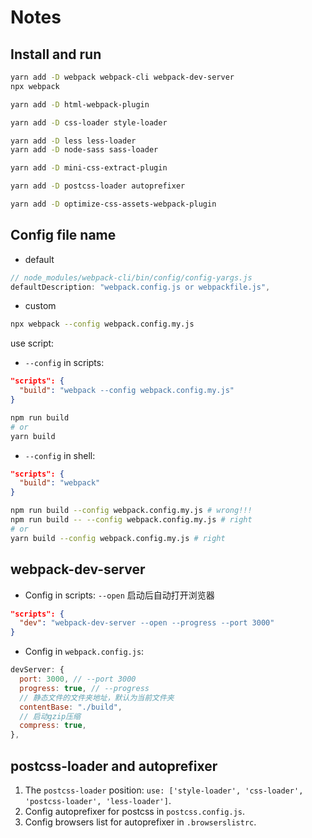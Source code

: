 # Notes

## Install and run
```sh
yarn add -D webpack webpack-cli webpack-dev-server
npx webpack

yarn add -D html-webpack-plugin

yarn add -D css-loader style-loader

yarn add -D less less-loader
yarn add -D node-sass sass-loader

yarn add -D mini-css-extract-plugin

yarn add -D postcss-loader autoprefixer

yarn add -D optimize-css-assets-webpack-plugin
```

## Config file name

- default
```js
// node_modules/webpack-cli/bin/config/config-yargs.js
defaultDescription: "webpack.config.js or webpackfile.js",
```

- custom
```sh
npx webpack --config webpack.config.my.js
```
use script:
- `--config` in scripts:
```json
"scripts": {
  "build": "webpack --config webpack.config.my.js"
}
```
```sh
npm run build
# or
yarn build
```

- `--config` in shell:
```json
"scripts": {
  "build": "webpack"
}
```
```sh
npm run build --config webpack.config.my.js # wrong!!!
npm run build -- --config webpack.config.my.js # right
# or
yarn build --config webpack.config.my.js # right
```

## webpack-dev-server
- Config in scripts:
  `--open` 启动后自动打开浏览器
```json
"scripts": {
  "dev": "webpack-dev-server --open --progress --port 3000"
}
```
- Config in `webpack.config.js`:
```js
devServer: {
  port: 3000, // --port 3000
  progress: true, // --progress
  // 静态文件的文件夹地址，默认为当前文件夹
  contentBase: "./build",
  // 启动gzip压缩
  compress: true,
},
```

## postcss-loader and autoprefixer

1. The `postcss-loader` position: `use: ['style-loader', 'css-loader', 'postcss-loader', 'less-loader']`.
2. Config autoprefixer for postcss in `postcss.config.js`.
3. Config browsers list for autoprefixer in `.browserslistrc`.
